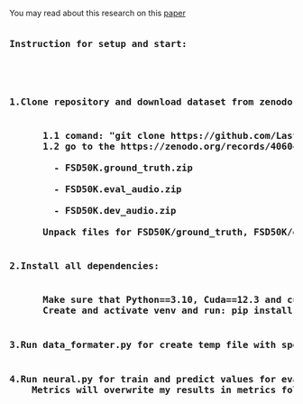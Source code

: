You may read about this research on this <a href="https://paperswithcode.com/">paper</a>

<pre><h3>Instruction for setup and start:<h3>
  <t><h4>1.Clone repository and download dataset from zenodo:</h4>
      1.1 comand: "git clone https://github.com/Lasty-progs/BinaryClassifitationAudioAlarms.git"
      1.2 go to the https://zenodo.org/records/4060432 and download: <br>
        - FSD50K.ground_truth.zip <br>
        - FSD50K.eval_audio.zip <br>
        - FSD50K.dev_audio.zip <br>
      Unpack files for FSD50K/ground_truth, FSD50K/eval_audio and FSD50K/dev_audio in Project folder
  <h4>2.Install all dependencies:</h4>
      Make sure that Python==3.10, Cuda==12.3 and cuDNN==8.9.7 was installed.
      Create and activate venv and run: pip install -r req.txt
  <h4>3.Run data_formater.py for create temp file with spectrogramms
  <h4>4.Run neural.py for train and predict values for evaluation data in submission.txt file
    Metrics will overwrite my results in metrics folder<pre>